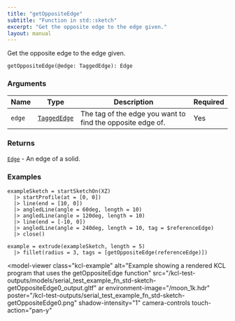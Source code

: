 ```yaml
---
title: "getOppositeEdge"
subtitle: "Function in std::sketch"
excerpt: "Get the opposite edge to the edge given."
layout: manual
---
```


Get the opposite edge to the edge given.

```kcl
getOppositeEdge(@edge: TaggedEdge): Edge
```



### Arguments

| Name | Type | Description | Required |
|----------|------|-------------|----------|
| `edge` | [`TaggedEdge`](/docs/kcl-std/types/std-types-TaggedEdge) | The tag of the edge you want to find the opposite edge of. | Yes |

### Returns

[`Edge`](/docs/kcl-std/types/std-types-Edge) - An edge of a solid.


### Examples

```kcl
exampleSketch = startSketchOn(XZ)
  |> startProfile(at = [0, 0])
  |> line(end = [10, 0])
  |> angledLine(angle = 60deg, length = 10)
  |> angledLine(angle = 120deg, length = 10)
  |> line(end = [-10, 0])
  |> angledLine(angle = 240deg, length = 10, tag = $referenceEdge)
  |> close()

example = extrude(exampleSketch, length = 5)
  |> fillet(radius = 3, tags = [getOppositeEdge(referenceEdge)])

```


<model-viewer
  class="kcl-example"
  alt="Example showing a rendered KCL program that uses the getOppositeEdge function"
  src="/kcl-test-outputs/models/serial_test_example_fn_std-sketch-getOppositeEdge0_output.gltf"
  ar
  environment-image="/moon_1k.hdr"
  poster="/kcl-test-outputs/serial_test_example_fn_std-sketch-getOppositeEdge0.png"
  shadow-intensity="1"
  camera-controls
  touch-action="pan-y"
>
</model-viewer>


